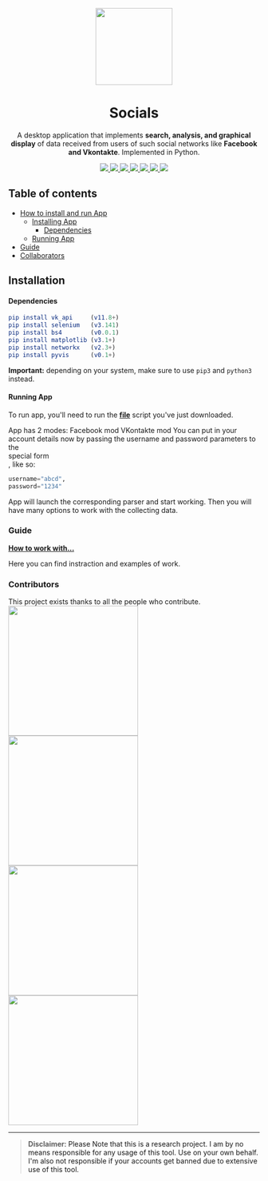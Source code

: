 <p align="center">
  <img src="https://i.imgur.com/SPYT1zV.png" width="154">
  <h1 align="center">Socials</h1>
  <p align="center">A desktop application that implements <b>search, analysis, and graphical display</b> of data 
  received from users of such social networks like <b>Facebook and Vkontakte</b>.
Implemented in Python.<p>
  <p align="center">
	<a href="https://www.python.org/">
    <img src="https://img.shields.io/badge/built%20with-Python3-ff4500.svg" />
    </a>
	<a href="https://vk-api.readthedocs.io/en/latest/">
    <img src="https://img.shields.io/badge/build%20with-vk_api-ffff00.svg" />
    </a>
    <a href="https://github.com/SeleniumHQ/selenium">
    <img src="https://img.shields.io/badge/built%20with-Selenium-yellow.svg" />
    </a>
    <a href="https://www.crummy.com/software/BeautifulSoup/bs4/doc/">
	<img src="https://img.shields.io/badge/bulid with-bs4-ff1493.svg">
    </a>
    <a href="https://matplotlib.org">
	<img src="https://img.shields.io/badge/bulid with-matplotlib-7fffd4.svg">
    </a>  
    <a href="https://networkx.github.io">
	<img src="https://img.shields.io/badge/bulid with-networkx-ffc0cb.svg">
    </a>
	<a href="https://pyvis.readthedocs.io/en/latest/">
	<img src="https://img.shields.io/badge/bulid with-pyvis-8A2BE2.svg">
    </a>
  </p>
</p>


## Table of contents
- [How to install and run App](#installation)
  * [Installing App](#installation)
	* [Dependencies](#dependencies)
  * [Running App](#running)
- [Guide](#guide)
- [Collaborators](#collaborators)

## **Installation**

#### Dependencies

```elm
pip install vk_api     (v11.8+)
pip install selenium   (v3.141)
pip install bs4        (v0.0.1)
pip install matplotlib (v3.1+)
pip install networkx   (v2.3+)
pip install pyvis      (v0.1+)
```
__Important:__ depending on your system, make sure to use `pip3` and `python3` instead.


#### Running App

To run app, you'll need to run the **[file](https://github.com/DoktaPola/Socials/blob/master/main_design.py)** script you've just downloaded.

App has 2 modes:
	Facebook mod
	VKontakte mod
You can put in your account details now by passing the username and password parameters to the <br>special form</br>, like so: 
```python
username="abcd", 
password="1234"
```

App will launch the corresponding parser and start working.
Then you will have many options to work with the collecting data.


### Guide

**[How to work with...](https://drive.google.com/file/d/1uZEY3GyFS69tKOcNRcVyPe8VMq-PjWiS/view?usp=sharing) &nbsp;&nbsp;&nbsp;&nbsp;&nbsp;&nbsp;**

Here you can find instraction and examples of work.



### Contributors

This project exists thanks to all the people who contribute. 
<a href="https://github.com/DoktaPola/Socials/graphs/contributors">
<img style="height:auto;" alt="" width="260" height="260" class="avatar avatar-user width-full border bg-white" src="https://avatars2.githubusercontent.com/u/44429468?s=460&amp;u=4b37cd2315aaf9fd9fcfc101cc26416464ee8bf1&amp;v=4" />
<img style="height:auto;" alt="" width="260" height="260" class="avatar avatar-user width-full border bg-white" src="https://avatars3.githubusercontent.com/u/63115848?s=460&amp;u=c41e9e8fc2822c46d396880906687fe89f5e07d9&amp;v=4" />
<img style="height:auto;" alt="" width="260" height="260" class="avatar avatar-user width-full border bg-white" src="https://avatars2.githubusercontent.com/u/61208923?s=460&amp;v=4" />
<img style="height:auto;" alt="" width="260" height="260" class="avatar avatar-user width-full border bg-white" src="https://avatars3.githubusercontent.com/u/55359172?s=460&amp;u=89ab963abf753c0f28b39a7c9dd51b4774f9e4fb&amp;v=4" /></a>

---

> **Disclaimer**<a name="disclaimer" />: Please Note that this is a research project. I am by no means responsible for any usage of this tool. Use on your own behalf. I'm also not responsible if your accounts get banned due to extensive use of this tool.
